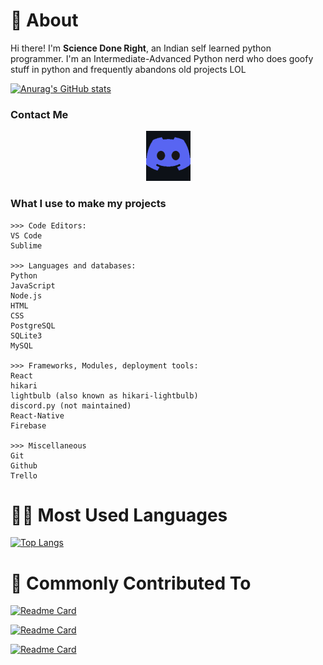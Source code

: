 # 👋 About

Hi there! I'm **Science Done Right**, an Indian self learned python programmer.
I'm an Intermediate-Advanced Python nerd who does goofy stuff in python and frequently abandons old projects LOL

[![Anurag's GitHub stats](https://github-readme-stats.vercel.app/api?username=Code-Done-Right&show_icons=true&theme=radical&include_all_commits=true)](https://github.com/anuraghazra/github-readme-stats)


### Contact Me

<p align='center'>
    <a href='https://discord.gg/bTnheyspUm'><img src='discord_logo.png'/></a>
</p>

### What I use to make my projects
```
>>> Code Editors:
VS Code
Sublime

>>> Languages and databases:
Python
JavaScript
Node.js
HTML
CSS
PostgreSQL
SQLite3
MySQL

>>> Frameworks, Modules, deployment tools:
React
hikari
lightbulb (also known as hikari-lightbulb)
discord.py (not maintained)
React-Native
Firebase

>>> Miscellaneous
Git
Github
Trello
```

# 👨‍💻 Most Used Languages

[![Top Langs](https://github-readme-stats.vercel.app/api/top-langs/?username=Code-Done-Right&layout=compact&bg_color=191919&text_color=dbdbdb)](https://github.com/Code-Donbe-Right/Economica)

# 🌟 Commonly Contributed To

[![Readme Card](https://github-readme-stats.vercel.app/api/pin/?username=Code-Done-Right&repo=Sciencium&text_color=dbdbdb&bg_color=191919)](https://github.com/Code-Done-Right/Sciencium)

[![Readme Card](https://github-readme-stats.vercel.app/api/pin/?username=Code-Done-Right&repo=Economica&text_color=dbdbdb&bg_color=191919)](https://github.com/Code-Done-Right/Ecopnomica)

[![Readme Card](https://github-readme-stats.vercel.app/api/pin/?username=Code-Done-Right&repo=Fast-API-Testing&text_color=dbdbdb&bg_color=191919)](https://github.com/Code-Done-Right/Fast-API-Testing)
